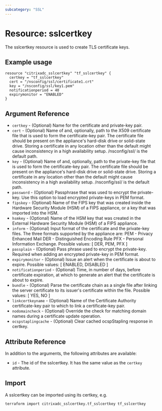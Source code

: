 ```yaml
---
subcategory: "SSL"
---
```


# Resource: sslcertkey

The sslcertkey resource is used to create TLS certificate keys.


## Example usage

```hcl
resource "citrixadc_sslcertkey" "tf_sslcertkey" {
  certkey = "tf_sslcertkey"
  cert = "/nsconfig/ssl/certificate1.crt"
  key = "/nsconfig/ssl/key1.pem"
  notificationperiod = 40
  expirymonitor = "ENABLED"
}
```


## Argument Reference

* `certkey` - (Optional) Name for the certificate and private-key pair.
* `cert` - (Optional) Name of and, optionally, path to the X509 certificate file that is used to form the certificate-key pair. The certificate file should be present on the appliance's hard-disk drive or solid-state drive. Storing a certificate in any location other than the default might cause inconsistency in a high availability setup. /nsconfig/ssl/ is the default path.
* `key` - (Optional) Name of and, optionally, path to the private-key file that is used to form the certificate-key pair. The certificate file should be present on the appliance's hard-disk drive or solid-state drive. Storing a certificate in any location other than the default might cause inconsistency in a high availability setup. /nsconfig/ssl/ is the default path.
* `password` - (Optional) Passphrase that was used to encrypt the private-key. Use this option to load encrypted private-keys in PEM format.
* `fipskey` - (Optional) Name of the FIPS key that was created inside the Hardware Security Module (HSM) of a FIPS appliance, or a key that was imported into the HSM.
* `hsmkey` - (Optional) Name of the HSM key that was created in the External Hardware Security Module (HSM) of a FIPS appliance.
* `inform` - (Optional) Input format of the certificate and the private-key files. The three formats supported by the appliance are: PEM - Privacy Enhanced Mail DER - Distinguished Encoding Rule PFX - Personal Information Exchange. Possible values: [ DER, PEM, PFX ]
* `passplain` - (Optional) Pass phrase used to encrypt the private-key. Required when adding an encrypted private-key in PEM format.
* `expirymonitor` - (Optional) Issue an alert when the certificate is about to expire. Possible values: [ ENABLED, DISABLED ]
* `notificationperiod` - (Optional) Time, in number of days, before certificate expiration, at which to generate an alert that the certificate is about to expire.
* `bundle` - (Optional) Parse the certificate chain as a single file after linking the server certificate to its issuer's certificate within the file. Possible values: [ YES, NO ]
* `linkcertkeyname` - (Optional) Name of the Certificate Authority certificate-key pair to which to link a certificate-key pair.
* `nodomaincheck` - (Optional) Override the check for matching domain names during a certificate update operation.
* `ocspstaplingcache` - (Optional) Clear cached ocspStapling response in certkey.


## Attribute Reference

In addition to the arguments, the following attributes are available:

* `id` - The id of the sslcertkey. It has the same value as the `certkey` attribute.


## Import

A sslcertkey can be imported using its certkey, e.g.

```shell
terraform import citrixadc_sslcertkey.tf_sslcertkey tf_sslcertkey
```
